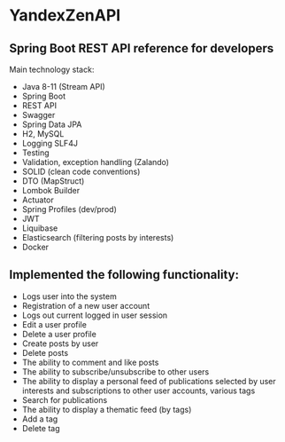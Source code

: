 # YandexZenAPI
## Spring Boot REST API reference for developers

Main technology stack:
- Java 8-11 (Stream API)
- Spring Boot
- REST API
- Swagger
- Spring Data JPA
- H2, MySQL
- Logging SLF4J
- Testing
- Validation, exception handling (Zalando)
- SOLID (clean code conventions)
- DTO (MapStruct)
- Lombok Builder 
- Actuator 
- Spring Profiles (dev/prod)
- JWT
- Liquibase
- Elasticsearch (filtering posts by interests)
- Docker

## Implemented the following functionality:
- Logs user into the system 
- Registration of a new user account
- Logs out current logged in user session
- Edit a user profile
- Delete a user profile
- Create posts by user
- Delete posts
- The ability to comment and like posts
- The ability to subscribe/unsubscribe to other users
- The ability to display a personal feed of publications selected by user interests and subscriptions to other user accounts, various tags
- Search for publications
- The ability to display a thematic feed (by tags)
- Add a tag
- Delete tag
